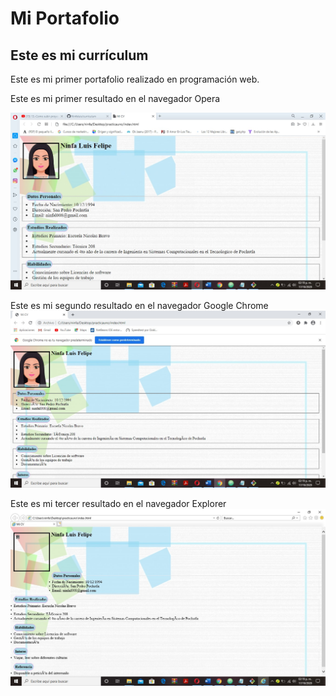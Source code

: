 Mi Portafolio
=============

Este es mi currículum
---------------------

 Este es mi primer portafolio realizado en programación web.
 
 Este es mi primer resultado en el navegador Opera
 
 ![Captura de resultados](https://github.com/Ninfaluis/curriculum/blob/master/1.jpg)
 
 
 
 
 
  Este es mi segundo resultado en el navegador Google Chrome
 ![Captura de resultados](https://github.com/Ninfaluis/curriculum/blob/master/2.jpg)
 
 
 
 
 
  Este es mi tercer resultado en el navegador Explorer
 ![Captura de resultados](https://github.com/Ninfaluis/curriculum/blob/master/3.jpg)
